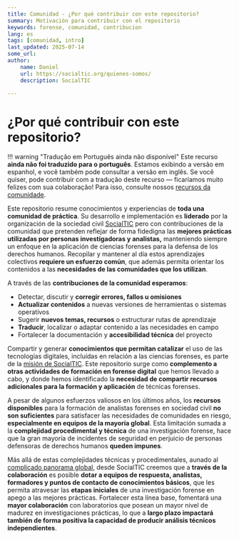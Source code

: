 ```yaml
---
title: Comunidad - ¿Por qué contribuir con este repositorio?
summary: Motivación para contribuir con el repositorio
keywords: forense, comunidad, contribucion
lang: es
tags: [comunidad, intro]
last_updated: 2025-07-14
some_url:
author:
    name: Daniel
    url: https://socialtic.org/quienes-somos/
    description: SocialTIC

---
```



# ¿Por qué contribuir con este repositorio?

!!! warning "Tradução em Português ainda não disponível"
    Este recurso **ainda não foi traduzido para o português**. Estamos exibindo a versão em espanhol, e você também pode consultar a versão em inglês. Se você quiser, pode contribuir com a tradução deste recurso — ficaríamos muito felizes com sua colaboração! Para isso, consulte nossos [recursos da comunidade](comunidad/como-colaborar.md).

Este repositorio resume conocimientos y experiencias de **toda una comunidad de práctica**. Su desarrollo e implementación es **liderado** por la organización de la sociedad civil [SocialTIC](https://socialtic.org/) pero con contribuciones de la comunidad que pretenden reflejar de forma fidedigna las **mejores prácticas utilizadas por personas investigadoras y analistas,** manteniendo siempre un enfoque en la aplicación de ciencias forenses para la defensa de los derechos humanos. Recopilar y mantener al día estos aprendizajes colectivos **requiere un esfuerzo común**, que además permita orientar los contenidos a las **necesidades de las comunidades que los utilizan**. 

A través de las **contribuciones de la comunidad esperamos**: 

* Detectar, discutir y **corregir errores, fallos u omisiones**   
* **Actualizar contenidos** a nuevas versiones de herramientas o sistemas operativos  
* Sugerir **nuevos temas, recursos** o estructurar rutas de aprendizaje  
* **Traducir**, localizar o adaptar contenido a las necesidades en campo  
* Fortalecer la documentación y **accesibilidad técnica** del proyecto

Compartir y generar **conocimientos que permitan catalizar** el uso de las tecnologías digitales, incluídas en relación a las ciencias forenses, es parte de la [misión de SocialTIC](https://socialtic.org/quienes-somos/). Este repositorio surge como **complemento a otras actividades de formación en forense digital** que hemos llevado a cabo, y donde hemos identificado la **necesidad de compartir recursos adicionales para la formación y aplicación** de técnicas forenses. 

A pesar de algunos esfuerzos valiosos en los últimos años, los **recursos disponibles** para la formación de analistas forenses en sociedad civil **no son suficientes** para satisfacer las necesidades de comunidades en riesgo, **especialmente en equipos de la mayoría global**. Esta limitación sumada a la **complejidad procedimental y técnica** de una investigación forense, hace que la gran mayoría de incidentes de seguridad en perjuicio de personas defensoras de derechos humanos **queden impunes**. 

Más allá de estas complejidades técnicas y procedimentales, aunado al [complicado panorama global](https://www.civicus.org/documents/reports-and-publications/SOCS/2025/state-of-civil-society-report-2025_en.pdf), desde SocialTIC creemos que a **través de la colaboración** es posible **dotar a equipos de respuesta, analistas, formadores y puntos de contacto de conocimientos básicos**, que les permita atravesar las **etapas iniciales** de una investigación forense en apego a las mejores prácticas. Fortalecer esta línea base, fomentará una **mayor colaboración** con laboratorios que posean un mayor nivel de madurez en investigaciones prácticas, lo que a **largo plazo impactará también de forma positiva la capacidad de producir análisis técnicos independientes**. 